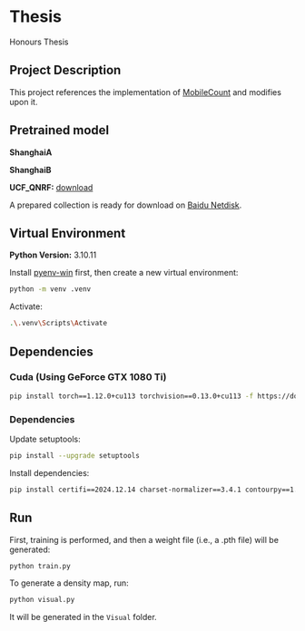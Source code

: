 # Thesis
Honours Thesis

## Project Description
This project references the implementation of [MobileCount](https://github.com/ChenyuGAO-CS/MobileCount) and modifies upon it.

## Pretrained model
**ShanghaiA**

**ShanghaiB**

**UCF_QNRF:** [download](https://www.crcv.ucf.edu/data/ucf-qnrf/)

A prepared collection is ready for download on [Baidu Netdisk](https://pan.baidu.com/s/1g2-w97B7YuqOHCR2dNBunw).


## Virtual Environment
**Python Version:** 3.10.11

Install [pyenv-win](https://github.com/pyenv-win/pyenv-win) first, then create a new virtual environment:
```bash
python -m venv .venv
```
Activate:
```bash
.\.venv\Scripts\Activate
```

## Dependencies
### Cuda (Using GeForce GTX 1080 Ti)
```bash
pip install torch==1.12.0+cu113 torchvision==0.13.0+cu113 -f https://download.pytorch.org/whl/torch_stable.html
```

### Dependencies
Update setuptools:
```bash
pip install --upgrade setuptools
```
Install dependencies:
```bash
pip install certifi==2024.12.14 charset-normalizer==3.4.1 contourpy==1.3.1 cycler==0.12.1 fonttools==4.55.3 h5py==3.12.1 idna==3.10 kiwisolver==1.4.8 matplotlib==3.10.0 numpy==1.26.4 opencv-python==4.10.0.84 packaging==24.2 pillow==11.1.0 pip==23.0.1 pyparsing==3.2.1 python-dateutil==2.9.0.post0 requests==2.32.3 setuptools==65.5.0 six==1.17.0 typing_extensions==4.12.0 urllib3==2.3.0
```

## Run
First, training is performed, and then a weight file (i.e., a .pth file) will be generated:
```bash
python train.py
```

To generate a density map, run:
```bash
python visual.py
```
It will be generated in the `Visual` folder.
